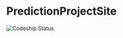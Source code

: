 # PredictionProjectSite
![Codeship Status](https://codeship.com/projects/2ebd0c20-ec64-0132-61bb-3e3b9703d095/status?branch=master)